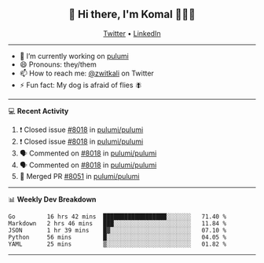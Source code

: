 <h2 align="center"> 👋 Hi there, I'm Komal 🧑🏾‍💻 </h2>
<p align="center">
    <a href="https://twitter.com/zwitkali">Twitter</a> •
    <a href="https://www.linkedin.com/in/komal-ali/">LinkedIn</a>
</p>

--------

- 🔭 I’m currently working on [pulumi](https://github.com/pulumi/pulumi)
- 😄 Pronouns: they/them
- 📫 How to reach me: [@zwitkali](https://twitter.com/zwitkali) on Twitter
- ⚡ Fun fact: My dog is afraid of flies 🪰

--------
💻 **Recent Activity**

<!--START_SECTION:activity-->
1. ❗️ Closed issue [#8018](https://github.com/pulumi/pulumi/issues/8018) in [pulumi/pulumi](https://github.com/pulumi/pulumi)
2. ❗️ Closed issue [#8018](https://github.com/pulumi/pulumi/issues/8018) in [pulumi/pulumi](https://github.com/pulumi/pulumi)
3. 🗣 Commented on [#8018](https://github.com/pulumi/pulumi/issues/8018) in [pulumi/pulumi](https://github.com/pulumi/pulumi)
4. 🗣 Commented on [#8018](https://github.com/pulumi/pulumi/issues/8018) in [pulumi/pulumi](https://github.com/pulumi/pulumi)
5. 🎉 Merged PR [#8051](https://github.com/pulumi/pulumi/pull/8051) in [pulumi/pulumi](https://github.com/pulumi/pulumi)
<!--END_SECTION:activity-->

--------

📊 **Weekly Dev Breakdown**
<!--START_SECTION:waka-->
```text
Go         16 hrs 42 mins  ██████████████████░░░░░░░   71.40 % 
Markdown   2 hrs 46 mins   ███░░░░░░░░░░░░░░░░░░░░░░   11.84 % 
JSON       1 hr 39 mins    █▓░░░░░░░░░░░░░░░░░░░░░░░   07.10 % 
Python     56 mins         █░░░░░░░░░░░░░░░░░░░░░░░░   04.05 % 
YAML       25 mins         ▒░░░░░░░░░░░░░░░░░░░░░░░░   01.82 % 
```
<!--END_SECTION:waka-->

--------